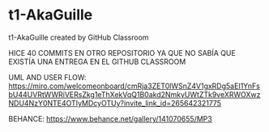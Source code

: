 # t1-AkaGuille
t1-AkaGuille created by GitHub Classroom

HICE 40 COMMITS EN OTRO REPOSITORIO YA QUE NO SABÍA QUE EXISTÍA UNA ENTREGA EN EL GITHUB CLASSROOM

UML AND USER FLOW: https://miro.com/welcomeonboard/cmRja3ZET0lWSnZ4V1gxRDg5aEI1YnFsbU44UVRtWWRiVERsZkg1eThXekVqQ1B0akd2NmkyUWtZTk9veXRWOXwzNDU4NzY0NTE4OTIyMDcyOTUy?invite_link_id=265642321775

BEHANCE: https://www.behance.net/gallery/141070655/MP3